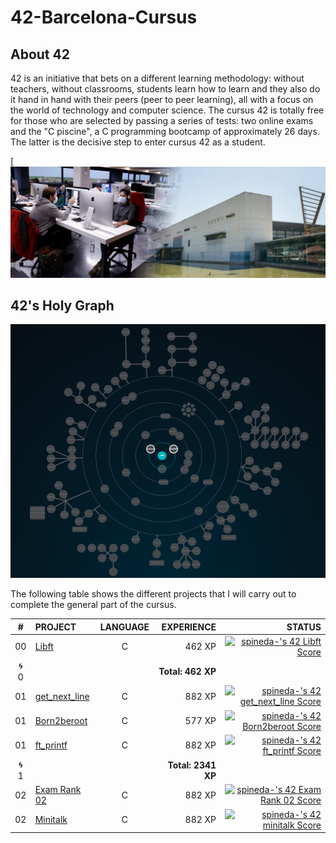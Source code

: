 # 42-Barcelona-Cursus

## About 42

42 is an initiative that bets on a different learning methodology: without teachers, without classrooms, students learn how to learn and they also do it hand in hand with their peers (peer to peer learning), all with a focus on the world of technology and computer science.
The cursus 42 is totally free for those who are selected by passing a series of tests: two online exams and the "C piscine", a C programming bootcamp of approximately 26 days. The latter is the decisive step to enter cursus 42 as a student.

[![Photo of a 42 Barcelona lab and ex](https://github.com/SixtoPineda/42-Barcelona-Cursus/blob/main/src-readme/img/42.png)

## 42's Holy Graph
![42's galaxy](https://github.com/SixtoPineda/42-Barcelona-Cursus/blob/main/src-readme/img/holy_graph.PNG)

The following table shows the different projects that I will carry out to complete the general part of the cursus.

|#	|PROJECT							|LANGUAGE		|EXPERIENCE	|STATUS						|
|:-:|:--								|:-:		|--:		|--:						|
|00	|[Libft](/00-Libft)	|C		|462 XP		|[![spineda-'s 42 Libft Score](https://badge42.vercel.app/api/v2/cl20d8uvd001109l9z9pr42vw/project/2453888)](https://github.com/JaeSeoKim/badge42)|
|:cyclone: 0	||		|**Total: 462 XP**		||
|01	|[get_next_line](/01-get_next_line)	|C		|882 XP		|[![spineda-'s 42 get_next_line Score](https://badge42.vercel.app/api/v2/cl20d8uvd001109l9z9pr42vw/project/2471322)](https://github.com/JaeSeoKim/badge42)|
|01	|[Born2beroot]()	|C		|577 XP		|[![spineda-'s 42 Born2beroot Score](https://badge42.vercel.app/api/v2/cl20d8uvd001109l9z9pr42vw/project/2503959)](https://github.com/JaeSeoKim/badge42)|
|01	|[ft_printf]()	|C		|882 XP		|[![spineda-'s 42 ft_printf Score](https://badge42.vercel.app/api/v2/cl20d8uvd001109l9z9pr42vw/project/2478573)](https://github.com/JaeSeoKim/badge42)|
|:cyclone: 1	||		|**Total: 2341 XP**		||
|02	|[Exam Rank 02]()	|C		|882 XP		|[![spineda-'s 42 Exam Rank 02 Score](https://badge42.vercel.app/api/v2/cl20d8uvd001109l9z9pr42vw/project/2519970)](https://github.com/JaeSeoKim/badge42)|
|02	|[Minitalk]()	|C		|882 XP		|[![spineda-'s 42 minitalk Score](https://badge42.vercel.app/api/v2/cl20d8uvd001109l9z9pr42vw/project/2546751)](https://github.com/JaeSeoKim/badge42)|
